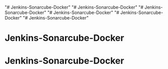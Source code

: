 "# Jenkins-Sonarcube-Docker" 
"# Jenkins-Sonarcube-Docker" 
"# Jenkins-Sonarcube-Docker" 
"# Jenkins-Sonarcube-Docker" 
"# Jenkins-Sonarcube-Docker" 
"# Jenkins-Sonarcube-Docker" 
# Jenkins-Sonarcube-Docker
# Jenkins-Sonarcube-Docker

